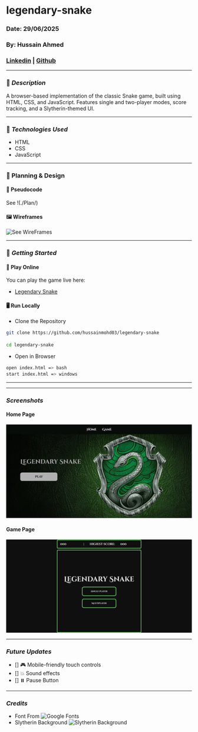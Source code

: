 # legendary-snake

### Date: 29/06/2025

### By: Hussain Ahmed

### [Linkedin](https://www.linkedin.com/in/hussain-ahmed-655a20259/) | [Github](https://github.com/hussainmohd03)

---

### 🐍 **_Description_**

A browser-based implementation of the classic Snake game, built using HTML, CSS, and JavaScript. Features single and two-player modes, score tracking, and a Slytherin-themed UI.

---

### 🔧 **_Technologies Used_**

- HTML
- CSS
- JavaScript

---

### 📐 Planning & Design

#### 🧠 Pseudocode

See !(./Plan/)

#### 🖼 Wireframes

![See WireFrames](./Plan/WireFrames)

---

### 🚀 **_Getting Started_**

#### **🔗 Play Online**

You can play the game live here:

- [Legendary Snake](https://legendarysnake.surge.sh/)

#### **🖥️ Run Locally**

- Clone the Repository

```bash
git clone https://github.com/hussainmohd03/legendary-snake

cd legendary-snake
```

- Open in Browser

```bash
open index.html => bash
start index.html => windows
```

---


---

### **_Screenshots_**

#### Home Page 

![Home Page](./Plan/Screenshots/Home_Page_Screenshot.png)

#### Game Page 

![Home Page](./Plan/Screenshots/Game_Page_Screenshot.png)


---

### **_Future Updates_**

- [] 🎮 Mobile-friendly touch controls
- [] 💥 Sound effects
- [] ⏸️ Pause Button
---

### **_Credits_**

- Font From ![Google Fonts](https://fonts.google.com/specimen/Cinzel+Decorative)
- Slytherin Background ![Slytherin Background](https://www.reddit.com/r/harrypotter/comments/5qdlob/heres_a_slytherin_background_for_ya_not_my_art/)

